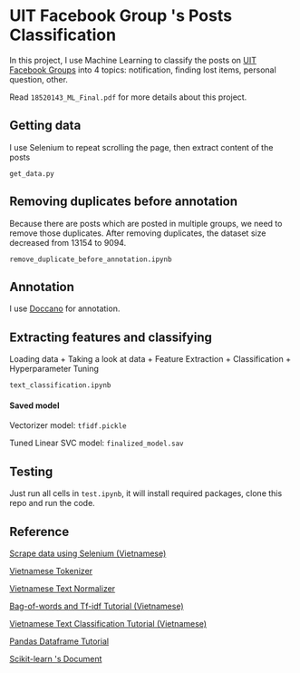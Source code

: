 # UIT Facebook Group 's Posts Classification

In this project, I use Machine Learning to classify the posts on [UIT Facebook Groups](https://www.facebook.com/groups/UIT.K2018/) into 4 topics: notification, finding lost items, personal question, other.

Read ```18520143_ML_Final.pdf``` for more details about this project.

## Getting data

I use Selenium to repeat scrolling the page, then extract content of the posts

``` get_data.py ```

## Removing duplicates before annotation

Because there are posts which are posted in multiple groups, we need to remove those duplicates.
After removing duplicates, the dataset size decreased from 13154 to 9094.

``` remove_duplicate_before_annotation.ipynb ```

## Annotation

I use [Doccano](https://github.com/doccano/doccano) for annotation.

## Extracting features and classifying

Loading data + Taking a look at data + Feature Extraction + Classification + Hyperparameter Tuning

``` text_classification.ipynb ```

#### Saved model

Vectorizer model: ``` tfidf.pickle ```

Tuned Linear SVC model: ``` finalized_model.sav ```

## Testing

Just run all cells in ``` test.ipynb ```, it will install required packages, clone this repo and run the code.

## Reference
[Scrape data using Selenium (Vietnamese)](https://www.youtube.com/watch?v=EawbYWaTP_k)

[Vietnamese Tokenizer](https://github.com/undertheseanlp/underthesea)

[Vietnamese Text Normalizer](https://github.com/langmaninternet/VietnameseTextNormalizer)

[Bag-of-words and Tf-idf Tutorial (Vietnamese)](https://codetudau.com/bag-of-words-tf-idf-xu-ly-ngon-ngu-tu-nhien/index.html)

[Vietnamese Text Classification Tutorial (Vietnamese)](https://viblo.asia/p/phan-loai-van-ban-tu-dong-bang-machine-learning-nhu-the-nao-4P856Pa1ZY3)

[Pandas Dataframe Tutorial](https://pandas.pydata.org/pandas-docs/stable/user_guide/dsintro.html)

[Scikit-learn 's Document](https://scikit-learn.org/stable/)

